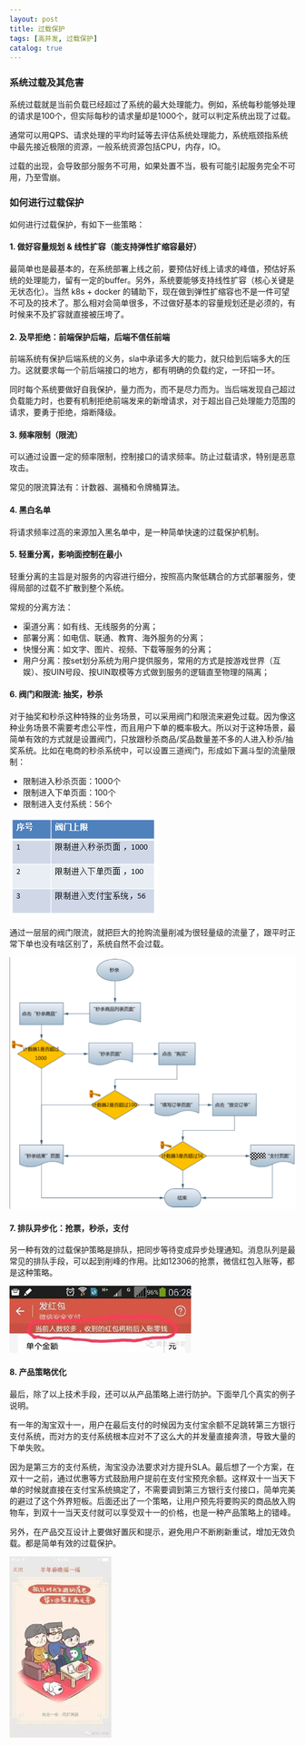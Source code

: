 ```yaml
---
layout: post
title: 过载保护
tags: [高并发, 过载保护]
catalog: true
---
```


### 系统过载及其危害

系统过载就是当前负载已经超过了系统的最大处理能力。例如，系统每秒能够处理的请求是100个，但实际每秒的请求量却是1000个，就可以判定系统出现了过载。

通常可以用QPS、请求处理的平均时延等去评估系统处理能力，系统瓶颈指系统中最先接近极限的资源，一般系统资源包括CPU，内存，IO。

过载的出现，会导致部分服务不可用，如果处置不当，极有可能引起服务完全不可用，乃至雪崩。

### 如何进行过载保护

如何进行过载保护，有如下一些策略：

#### 1. 做好容量规划 & 线性扩容（能支持弹性扩缩容最好）

最简单也是最基本的，在系统部署上线之前，要预估好线上请求的峰值，预估好系统的处理能力，留有一定的buffer。另外，系统要能够支持线性扩容（核心关键是无状态化）。当然 k8s + docker 的辅助下，现在做到弹性扩缩容也不是一件可望不可及的技术了。那么相对会简单很多，不过做好基本的容量规划还是必须的，有时候来不及扩容就直接被压垮了。

#### 2. 及早拒绝：前端保护后端，后端不信任前端

前端系统有保护后端系统的义务，sla中承诺多大的能力，就只给到后端多大的压力。这就要求每一个前后端接口的地方，都有明确的负载约定，一环扣一环。

同时每个系统要做好自我保护，量力而为，而不是尽力而为。当后端发现自己超过负载能力时，也要有机制拒绝前端发来的新增请求，对于超出自己处理能力范围的请求，要勇于拒绝，熔断降级。

#### 3. 频率限制（限流）

可以通过设置一定的频率限制，控制接口的请求频率。防止过载请求，特别是恶意攻击。

常见的限流算法有：计数器、漏桶和令牌桶算法。

#### 4. 黑白名单

将请求频率过高的来源加入黑名单中，是一种简单快速的过载保护机制。

#### 5. 轻重分离，影响面控制在最小

轻重分离的主旨是对服务的内容进行细分，按照高内聚低耦合的方式部署服务，使得局部的过载不扩散到整个系统。

常规的分离方法：

* 渠道分离：如有线、无线服务的分离；
* 部署分离：如电信、联通、教育、海外服务的分离；
* 快慢分离：如文字、图片、视频、下载等服务的分离；
* 用户分离：按set划分系统为用户提供服务，常用的方式是按游戏世界（互娱）、按UIN号段、按UIN取模等方式做到服务的逻辑直至物理的隔离；

#### 6. 阀门和限流: 抽奖，秒杀

对于抽奖和秒杀这种特殊的业务场景，可以采用阀门和限流来避免过载。因为像这种业务场景不需要考虑公平性，而且用户下单的概率极大。所以对于这种场景，最简单有效的方式就是设置阀门，只放跟秒杀商品/奖品数量差不多的人进入秒杀/抽奖系统。比如在电商的秒杀系统中，可以设置三道阀门，形成如下漏斗型的流量限制：

* 限制进入秒杀页面：1000个
* 限制进入下单页面：100个
* 限制进入支付系统：56个

![Alt text](/img/in-post/overload-1.png)

通过一层层的阀门限流，就把巨大的抢购流量削减为很轻量级的流量了，跟平时正常下单也没有啥区别了，系统自然不会过载。

![Alt text](/img/in-post/overload-2.png)


#### 7. 排队异步化：抢票，秒杀，支付

另一种有效的过载保护策略是排队，把同步等待变成异步处理通知。消息队列是最常见的排队手段，可以起到削峰的作用。比如12306的抢票，微信红包入账等，都是这种策略。

![Alt text](/img/in-post/overload-3.png)

                                                       
#### 8. 产品策略优化

最后，除了以上技术手段，还可以从产品策略上进行防护。下面举几个真实的例子说明。

有一年的淘宝双十一，用户在最后支付的时候因为支付宝余额不足跳转第三方银行支付系统，而对方的支付系统根本应对不了这么大的并发量直接奔溃，导致大量的下单失败。

因为是第三方的支付系统，淘宝没办法要求对方提升SLA。最后想了一个方案，在双十一之前，通过优惠等方式鼓励用户提前在支付宝预充余额。这样双十一当天下单的时候就直接在支付宝系统搞定了，不需要调到第三方银行支付接口，简单完美的避过了这个外界短板。后面还出了一个策略，让用户预先将要购买的商品放入购物车，到双十一当天支付就可以享受双十一的价格，也是一种产品策略上的错峰。

另外，在产品交互设计上要做好置灰和提示，避免用户不断刷新重试，增加无效负载。都是简单有效的过载保护。

![Alt text](/img/in-post/overload-4.png)

